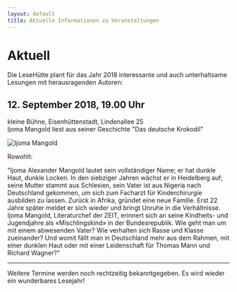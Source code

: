 ```yaml
---
layout: default
title: Aktuelle Informationen zu Veranstaltungen
---
```


# Aktuell

Die LeseHütte plant für das Jahr 2018 interessante und auch unterhaltsame Lesungen mit herausragenden Autoren:

## 12. September 2018, 19.00 Uhr

kleine Bühne, Eisenhüttenstadt, Lindenallee 25  
Ijoma Mangold liest aus seiner Geschichte "Das deutsche Krokodil"

![Ijoma Mangold](/assets/Mangold/AFoto.jpg)

Rowohlt: 

"Ijoma Alexander Mangold lautet sein vollständiger Name; er hat dunkle Haut, dunkle Locken. In den siebziger Jahren wächst er in Heidelberg auf; seine Mutter stammt aus Schlesien, sein Vater ist aus Nigeria nach Deutschland gekommen, um sich zum Facharzt für Kinderchirurgie ausbilden zu lassen. Zurück in Afrika, gründet eine neue Familie. Erst 22 Jahre später meldet er sich wieder und bringt Unruhe in die Verhältnisse. Ijoma Mangold, Literaturchef der ZEIT, erinnert sich an seine Kindheits- und Jugendjahre als «Mischlingskind» in der Bundesrepublik. Wie geht man um mit einem abwesenden Vater? Wie verhalten sich Rasse und Klasse zueinander? Und womit fällt man in Deutschland mehr aus dem Rahmen, mit einer dunklen Haut oder mit einer Leidenschaft für Thomas Mann und Richard Wagner?"

* * * * *

Weitere Termine werden noch rechtzeitig bekanntgegeben.
Es wird wieder ein wunderbares Lesejahr!
